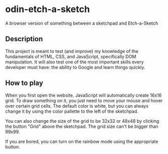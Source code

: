 # odin-etch-a-sketch
A browser version of something between a sketchpad and Etch-a-Sketch

## Description
This project is meant to test (and improve) my knowledge of the fundamentals of HTML, CSS, and JavaScript, specifically DOM manipulation. 
It will also test one of the most important skills every developer must have: the ability to Google and learn things quickly. 

## How to play
When you first open the website, JavaScript will automatically create 16x16 grid. To draw something on it, you just need to move your mouse and hover over certain grid cells. The default color is white, but you can always change it by using the color pallette to the left of the sketchpad.

You can also change the size of the grid to be 32x32 or 48x48 by clicking the button "Grid" above the sketchpad. The grid size can't be bigger than 99x99. 

If you are bored, you can turn on the rainbow mode using the appropriate button. 

